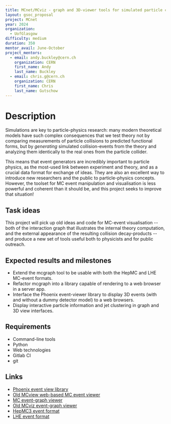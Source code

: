 ```yaml
---
title: MCnet/MCviz - graph and 3D-viewer tools for simulated particle collisions
layout: gsoc_proposal
project: MCnet
year: 2024
organization:
  - UofGlasgow
difficulty: medium
duration: 350
mentor_avail: June-October
project_mentors:
  - email: andy.buckley@cern.ch
    organization: CERN
    first_name: Andy
    last_name: Buckley
  - email: chris.g@cern.ch
    organization: CERN
    first_name: Chris
    last_name: Gutschow
---
```


# Description

Simulations are key to particle-physics research: many modern
theoretical models have such complex consequences that we test theory
not by comparing measurements of particle collisions to predicted
functional forms, but by _generating_ simulated collision-events from
the theory and analyzing them identically to the real ones from the
particle collider.

This means that event generators are incredibly important to particle
physics, as the most-used link between experiment and theory, and as a
crucial data format for exchange of ideas. They are also an excellent
way to introduce new researchers and the public to particle-physics
concepts. However, the toolset for MC event manipulation and
visualisation is less powerful and coherent than it should be, and
this project seeks to improve that situation!

## Task ideas

This project will pick up old ideas and code for MC-event
visualisation -- both of the interaction graph that illustrates the
internal theory computation, and the external appearance of the
resulting collision decay-products -- and produce a new set of tools
useful both to physicists and for public outreach.

## Expected results and milestones

 * Extend the mcgraph tool to be usable with both the HepMC and LHE MC-event formats.
 * Refactor mcgraph into a library capable of rendering to a web browser in a server app.
 * Interface the Phoenix event-viewer library to display 3D events (with and without a dummy detector model) to a web browsers.
 * Display interactive particle information and jet clustering in graph and 3D view interfaces.
 
## Requirements

 * Command-line tools
 * Python
 * Web technologies
 * Gitlab CI
 * git

## Links

 * [Phoenix event view library](https://github.com/HSF/phoenix)
 * [Old MCview web-based MC event viewer](https://gitlab.com/hepcedar/mcview)
 * [MC event-graph viewer](https://gitlab.com/hepcedar/mcutils/-/blob/master/bin/mcgraph?ref_type=heads)
 * [Old MCviz event-graph viewer](https://github.com/mcviz/mcviz)
 * [HepMC3 event format](https://hepmc.web.cern.ch/)
 * [LHE event format](https://arxiv.org/abs/hep-ph/0609017)
